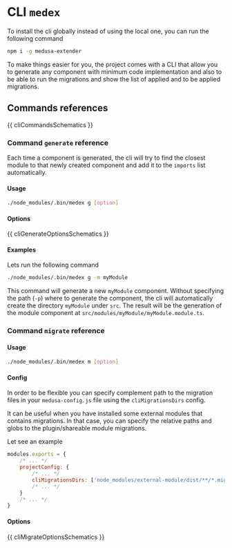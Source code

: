 # CLI `medex`

To install the cli globally instead of using the local one, you can run the
following command

```bash
npm i -g medusa-extender
```

To make things easier for you, the project comes with a CLI that allow
you to generate any component with minimum code implementation and also
to be able to run the migrations and show the list of applied and to be applied migrations.

## Commands references

{{ cliCommandsSchematics }}

### Command `generate` reference

Each time a component is generated, the cli will try to find the closest module to 
that newly created component and add it to the `imports` list automatically.

#### Usage

```bash
./node_modules/.bin/medex g [option]
```

#### Options

{{ cliGenerateOptionsSchematics }}

#### Examples

Lets run the following command

```bash
./node_modules/.bin/medex g -m myModule
```

This command will generate a new `myModule` component. Without specifying the path (`-p`)
where to generate the component, the cli will automatically create the directory `myModule` under `src`.
The result will be the generation of the module component at `src/modules/myModule/myModule.module.ts`.

### Command `migrate` reference

#### Usage

```bash
./node_modules/.bin/medex m [option]
```

#### Config

In order to be flexible you can specify complement path to the migration files
in your `medusa-config.js` file using the `cliMigrationsDirs` config.

It can be useful when you have installed some external modules that contains migrations.
In that case, you can specify the relative paths and globs to the plugin/shareable module migrations.

Let see an example

```javascript
modules.exports = {
    /* ... */
    projectConfig: {
        /* ... */
        cliMigrationsDirs: ['node_modules/external-module/dist/**/*.migration.js']
        /* ... */
    }
    /* ... */
}
``` 

#### Options

{{ cliMigrateOptionsSchematics }}